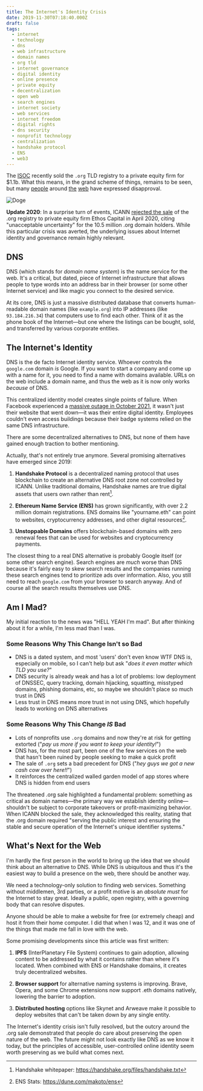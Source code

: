 ```yaml
---
title: The Internet's Identity Crisis
date: 2019-11-30T07:18:40.000Z
draft: false
tags:
  - internet
  - technology
  - dns
  - web infrastructure
  - domain names
  - org tld
  - internet governance
  - digital identity
  - online presence
  - private equity
  - decentralization
  - open web
  - search engines
  - internet society
  - web services
  - internet freedom
  - digital rights
  - dns security
  - nonprofit technology
  - centralization
  - handshake protocol
  - ENS
  - web3
---
```


The [ISOC](https://en.wikipedia.org/wiki/Internet_Society) recently sold the `.org` TLD registry to a private equity firm for $1.1b. What this means, in the grand scheme of things, remains to be seen, but many [people](https://blogs.harvard.edu/sj/2019/11/23/a-tale-of-icann-and-regulatory-capture-the-dot-org-heist/) around [the](https://www.theregister.co.uk/2019/11/20/org_registry_sale_shambles/) [web](https://www.vice.com/en_us/article/59nvjd/private-equity-is-going-to-ruin-the-org-domain-system-and-screw-nonprofits) have expressed disapproval.

![Doge](cover.jpg "Doge contemplating the Internet, and squirrels")

**Update 2020**: In a surprise turn of events, ICANN [rejected the sale](https://www.icann.org/resources/board-material/resolutions-2020-04-30-en) of the .org registry to private equity firm Ethos Capital in April 2020, citing "unacceptable uncertainty" for the 10.5 million .org domain holders. While this particular crisis was averted, the underlying issues about Internet identity and governance remain highly relevant.

## DNS

DNS (which stands for _domain name system_) is the name service for the web. It's a critical, but dated, piece of Internet infrastructure that allows people to type words into an address bar in their browser (or some other Internet service) and like magic you connect to the desired service.

At its core, DNS is just a massive distributed database that converts human-readable domain names (like `example.org`) into IP addresses (like `93.184.216.34`) that computers use to find each other. Think of it as the phone book of the Internet—but one where the listings can be bought, sold, and transferred by various corporate entities.

## The Internet's Identity

DNS is the de facto Internet identity service. Whoever controls the `google.com` domain _is_ Google. If you want to start a company and come up with a name for it, you need to find a name with domains available. URLs on the web include a domain name, and thus the web as it is now only works _because_ of DNS.

This centralized identity model creates single points of failure. When Facebook experienced a [massive outage in October 2021](https://engineering.fb.com/2021/10/04/networking-traffic/outage/), it wasn't just their website that went down—it was their entire digital identity. Employees couldn't even access buildings because their badge systems relied on the same DNS infrastructure.

There are some decentralized alternatives to DNS, but none of them have gained enough traction to bother mentioning.

Actually, that's not entirely true anymore. Several promising alternatives have emerged since 2019:

1. **Handshake Protocol** is a decentralized naming protocol that uses blockchain to create an alternative DNS root zone not controlled by ICANN. Unlike traditional domains, Handshake names are true digital assets that users own rather than rent[^1].

2. **Ethereum Name Service (ENS)** has grown significantly, with over 2.2 million domain registrations. ENS domains like "yourname.eth" can point to websites, cryptocurrency addresses, and other digital resources[^2].

3. **Unstoppable Domains** offers blockchain-based domains with zero renewal fees that can be used for websites and cryptocurrency payments.

The closest thing to a real DNS alternative is probably Google itself (or some other search engine). Search engines are _much_ worse than DNS because it's fairly easy to skew search results and the companies running these search engines tend to prioritize ads over information. Also, you still need to reach `google.com` from your browser to search anyway. And of course all the search results themselves use DNS.

## Am I Mad?

My initial reaction to the news was "HELL YEAH I'm mad". But after thinking about it for a while, I'm less mad than I was.

### Some Reasons Why This Change Isn't so Bad

- DNS is a dated system, and most 'users' don't even know WTF DNS is, especially on mobile, so I can't help but ask "_does it even matter which TLD you use?_"
- DNS security is already weak and has a lot of problems: low deployment of DNSSEC, query tracking, domain hijacking, squatting, misstyped domains, phishing domains, etc, so maybe we shouldn't place so much trust in DNS
- Less trust in DNS means more trust in not using DNS, which hopefully leads to working on DNS alternatives

### Some Reasons Why This Change _IS_ Bad

- Lots of nonprofits use `.org` domains and now they're at risk for getting extorted ("_pay us more if you want to keep your identity!_")
- DNS has, for the most part, been one of the few services on the web that hasn't been ruined by people seeking to make a quick profit
- The sale of `.org` sets a bad precedent for DNS ("_hey guys we got a new cash cow over here!!_")
- It reinforces the centralized walled garden model of app stores where DNS is hidden from end users

The threatened .org sale highlighted a fundamental problem: something as critical as domain names—the primary way we establish identity online—shouldn't be subject to corporate takeovers or profit-maximizing behavior. When ICANN blocked the sale, they acknowledged this reality, stating that the .org domain required "serving the public interest and ensuring the stable and secure operation of the Internet's unique identifier systems."

## What's Next for the Web

I'm hardly the first person in the world to bring up the idea that we should think about an alternative to DNS. While DNS is ubiquitous and thus it's the easiest way to build a presence on the web, there should be another way.

We need a technology-only solution to finding web services. Something without middlemen, 3rd parties, or a profit motive is an _absolute must_ for the Internet to stay great. Ideally a public, open registry, with a governing body that can resolve disputes.

Anyone should be able to make a website for free (or extremely cheap) and host it from their home computer. I did that when I was 12, and it was one of the things that made me fall in love with the web.

Some promising developments since this article was first written:

1. **IPFS** (InterPlanetary File System) continues to gain adoption, allowing content to be addressed by what it contains rather than where it's located. When combined with ENS or Handshake domains, it creates truly decentralized websites.

2. **Browser support** for alternative naming systems is improving. Brave, Opera, and some Chrome extensions now support .eth domains natively, lowering the barrier to adoption.

3. **Distributed hosting** options like Skynet and Arweave make it possible to deploy websites that can't be taken down by any single entity.

The Internet's identity crisis isn't fully resolved, but the outcry around the .org sale demonstrated that people do care about preserving the open nature of the web. The future might not look exactly like DNS as we know it today, but the principles of accessible, user-controlled online identity seem worth preserving as we build what comes next.

[^1]: Handshake whitepaper: <https://handshake.org/files/handshake.txt>
[^2]: ENS Stats: <https://dune.com/makoto/ens>

